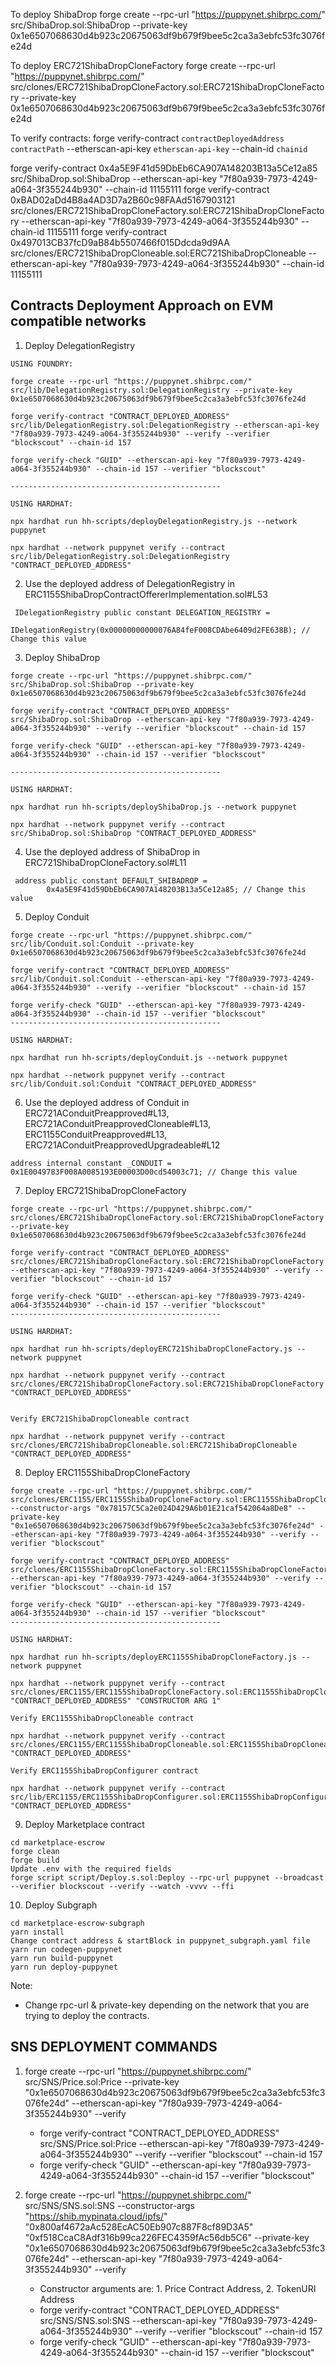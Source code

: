 To deploy ShibaDrop
forge create --rpc-url "https://puppynet.shibrpc.com/" src/ShibaDrop.sol:ShibaDrop --private-key 0x1e6507068630d4b923c20675063df9b679f9bee5c2ca3a3ebfc53fc3076fe24d

To deploy ERC721ShibaDropCloneFactory
forge create --rpc-url "https://puppynet.shibrpc.com/" src/clones/ERC721ShibaDropCloneFactory.sol:ERC721ShibaDropCloneFactory --private-key 0x1e6507068630d4b923c20675063df9b679f9bee5c2ca3a3ebfc53fc3076fe24d

To verify contracts:
forge verify-contract `contractDeployedAddress` `contractPath` --etherscan-api-key `etherscan-api-key` --chain-id `chainid`

forge verify-contract 0x4a5E9F41d59DbEb6CA907A148203B13a5Ce12a85 src/ShibaDrop.sol:ShibaDrop --etherscan-api-key "7f80a939-7973-4249-a064-3f355244b930" --chain-id 11155111
forge verify-contract 0xBAD02aDd4B8a4AD3D7a2B60c98FAAd5167903121 src/clones/ERC721ShibaDropCloneFactory.sol:ERC721ShibaDropCloneFactory --etherscan-api-key "7f80a939-7973-4249-a064-3f355244b930" --chain-id 11155111
forge verify-contract 0x497013CB37fcD9aB84b5507466f015Ddcda9d9AA src/clones/ERC721ShibaDropCloneable.sol:ERC721ShibaDropCloneable --etherscan-api-key "7f80a939-7973-4249-a064-3f355244b930" --chain-id 11155111

## Contracts Deployment Approach on EVM compatible networks

1. Deploy DelegationRegistry

```
USING FOUNDRY:

forge create --rpc-url "https://puppynet.shibrpc.com/" src/lib/DelegationRegistry.sol:DelegationRegistry --private-key 0x1e6507068630d4b923c20675063df9b679f9bee5c2ca3a3ebfc53fc3076fe24d

forge verify-contract "CONTRACT_DEPLOYED_ADDRESS" src/lib/DelegationRegistry.sol:DelegationRegistry --etherscan-api-key "7f80a939-7973-4249-a064-3f355244b930" --verify --verifier "blockscout" --chain-id 157

forge verify-check "GUID" --etherscan-api-key "7f80a939-7973-4249-a064-3f355244b930" --chain-id 157 --verifier "blockscout"

-----------------------------------------------

USING HARDHAT:

npx hardhat run hh-scripts/deployDelegationRegistry.js --network puppynet

npx hardhat --network puppynet verify --contract src/lib/DelegationRegistry.sol:DelegationRegistry "CONTRACT_DEPLOYED_ADDRESS"
```

2. Use the deployed address of DelegationRegistry in ERC1155ShibaDropContractOffererImplementation.sol#L53

```
 IDelegationRegistry public constant DELEGATION_REGISTRY =
        IDelegationRegistry(0x00000000000076A84feF008CDAbe6409d2FE638B); // Change this value
```

3. Deploy ShibaDrop

```
forge create --rpc-url "https://puppynet.shibrpc.com/" src/ShibaDrop.sol:ShibaDrop --private-key 0x1e6507068630d4b923c20675063df9b679f9bee5c2ca3a3ebfc53fc3076fe24d

forge verify-contract "CONTRACT_DEPLOYED_ADDRESS" src/ShibaDrop.sol:ShibaDrop --etherscan-api-key "7f80a939-7973-4249-a064-3f355244b930" --verify --verifier "blockscout" --chain-id 157

forge verify-check "GUID" --etherscan-api-key "7f80a939-7973-4249-a064-3f355244b930" --chain-id 157 --verifier "blockscout"

-----------------------------------------------

USING HARDHAT:

npx hardhat run hh-scripts/deployShibaDrop.js --network puppynet

npx hardhat --network puppynet verify --contract src/ShibaDrop.sol:ShibaDrop "CONTRACT_DEPLOYED_ADDRESS"
```

4. Use the deployed address of ShibaDrop in ERC721ShibaDropCloneFactory.sol#L11

```
 address public constant DEFAULT_SHIBADROP =
        0x4a5E9F41d59DbEb6CA907A148203B13a5Ce12a85; // Change this value
```

5. Deploy Conduit

```
forge create --rpc-url "https://puppynet.shibrpc.com/" src/lib/Conduit.sol:Conduit --private-key 0x1e6507068630d4b923c20675063df9b679f9bee5c2ca3a3ebfc53fc3076fe24d

forge verify-contract "CONTRACT_DEPLOYED_ADDRESS" src/lib/Conduit.sol:Conduit --etherscan-api-key "7f80a939-7973-4249-a064-3f355244b930" --verify --verifier "blockscout" --chain-id 157

forge verify-check "GUID" --etherscan-api-key "7f80a939-7973-4249-a064-3f355244b930" --chain-id 157 --verifier "blockscout"
-----------------------------------------------

USING HARDHAT:

npx hardhat run hh-scripts/deployConduit.js --network puppynet

npx hardhat --network puppynet verify --contract src/lib/Conduit.sol:Conduit "CONTRACT_DEPLOYED_ADDRESS"
```

6. Use the deployed address of Conduit in ERC721AConduitPreapproved#L13, ERC721AConduitPreapprovedCloneable#L13, ERC1155ConduitPreapproved#L13, ERC721AConduitPreapprovedUpgradeable#L12

```
address internal constant _CONDUIT = 0x1E0049783F008A0085193E00003D00cd54003c71; // Change this value
```

7. Deploy ERC721ShibaDropCloneFactory

```
forge create --rpc-url "https://puppynet.shibrpc.com/" src/clones/ERC721ShibaDropCloneFactory.sol:ERC721ShibaDropCloneFactory --private-key 0x1e6507068630d4b923c20675063df9b679f9bee5c2ca3a3ebfc53fc3076fe24d

forge verify-contract "CONTRACT_DEPLOYED_ADDRESS" src/clones/ERC721ShibaDropCloneFactory.sol:ERC721ShibaDropCloneFactory --etherscan-api-key "7f80a939-7973-4249-a064-3f355244b930" --verify --verifier "blockscout" --chain-id 157

forge verify-check "GUID" --etherscan-api-key "7f80a939-7973-4249-a064-3f355244b930" --chain-id 157 --verifier "blockscout"
-----------------------------------------------

USING HARDHAT:

npx hardhat run hh-scripts/deployERC721ShibaDropCloneFactory.js --network puppynet

npx hardhat --network puppynet verify --contract src/clones/ERC721ShibaDropCloneFactory.sol:ERC721ShibaDropCloneFactory "CONTRACT_DEPLOYED_ADDRESS"


Verify ERC721ShibaDropCloneable contract

npx hardhat --network puppynet verify --contract src/clones/ERC721ShibaDropCloneable.sol:ERC721ShibaDropCloneable "CONTRACT_DEPLOYED_ADDRESS"
```

8. Deploy ERC1155ShibaDropCloneFactory

```
forge create --rpc-url "https://puppynet.shibrpc.com/" src/clones/ERC1155/ERC1155ShibaDropCloneFactory.sol:ERC1155ShibaDropCloneFactory --constructor-args "0x78157C5Ca2e024D429A6b01E21caf542064a8De8" --private-key "0x1e6507068630d4b923c20675063df9b679f9bee5c2ca3a3ebfc53fc3076fe24d" --etherscan-api-key "7f80a939-7973-4249-a064-3f355244b930" --verify --verifier "blockscout"

forge verify-contract "CONTRACT_DEPLOYED_ADDRESS" src/clones/ERC1155ShibaDropCloneFactory.sol:ERC1155ShibaDropCloneFactory --etherscan-api-key "7f80a939-7973-4249-a064-3f355244b930" --verify --verifier "blockscout" --chain-id 157

forge verify-check "GUID" --etherscan-api-key "7f80a939-7973-4249-a064-3f355244b930" --chain-id 157 --verifier "blockscout"
-----------------------------------------------

USING HARDHAT:

npx hardhat run hh-scripts/deployERC1155ShibaDropCloneFactory.js --network puppynet

npx hardhat --network puppynet verify --contract src/clones/ERC1155/ERC1155ShibaDropCloneFactory.sol:ERC1155ShibaDropCloneFactory "CONTRACT_DEPLOYED_ADDRESS" "CONSTRUCTOR ARG 1"

Verify ERC1155ShibaDropCloneable contract

npx hardhat --network puppynet verify --contract src/clones/ERC1155/ERC1155ShibaDropCloneable.sol:ERC1155ShibaDropCloneable "CONTRACT_DEPLOYED_ADDRESS"

Verify ERC1155ShibaDropConfigurer contract

npx hardhat --network puppynet verify --contract src/lib/ERC1155/ERC1155ShibaDropConfigurer.sol:ERC1155ShibaDropConfigurer "CONTRACT_DEPLOYED_ADDRESS"
```

9. Deploy Marketplace contract

```
cd marketplace-escrow
forge clean
forge build
Update .env with the required fields
forge script script/Deploy.s.sol:Deploy --rpc-url puppynet --broadcast --verifier blockscout --verify --watch -vvvv --ffi
```

10. Deploy Subgraph

```
cd marketplace-escrow-subgraph
yarn install
Change contract address & startBlock in puppynet_subgraph.yaml file
yarn run codegen-puppynet
yarn run build-puppynet
yarn run deploy-puppynet
```

Note:

- Change rpc-url & private-key depending on the network that you are trying to deploy the contracts.

## SNS DEPLOYMENT COMMANDS

1. forge create --rpc-url "https://puppynet.shibrpc.com/" src/SNS/Price.sol:Price --private-key "0x1e6507068630d4b923c20675063df9b679f9bee5c2ca3a3ebfc53fc3076fe24d" --etherscan-api-key "7f80a939-7973-4249-a064-3f355244b930" --verify

   - forge verify-contract "CONTRACT_DEPLOYED_ADDRESS" src/SNS/Price.sol:Price --etherscan-api-key "7f80a939-7973-4249-a064-3f355244b930" --verify --verifier "blockscout" --chain-id 157
   - forge verify-check "GUID" --etherscan-api-key "7f80a939-7973-4249-a064-3f355244b930" --chain-id 157 --verifier "blockscout"

2. forge create --rpc-url "https://puppynet.shibrpc.com/" src/SNS/SNS.sol:SNS --constructor-args "https://shib.mypinata.cloud/ipfs/" "0x800af4672aAc528EcAC50Eb907c887F8cf89D3A5" "0xf518CcaC8Adf316b99ca226FEC4359fAc56db5C6" --private-key "0x1e6507068630d4b923c20675063df9b679f9bee5c2ca3a3ebfc53fc3076fe24d" --etherscan-api-key "7f80a939-7973-4249-a064-3f355244b930" --verify

   - Constructor arguments are: 1. Price Contract Address, 2. TokenURI Address
   - forge verify-contract "CONTRACT_DEPLOYED_ADDRESS" src/SNS/SNS.sol:SNS --etherscan-api-key "7f80a939-7973-4249-a064-3f355244b930" --verify --verifier "blockscout" --chain-id 157
   - forge verify-check "GUID" --etherscan-api-key "7f80a939-7973-4249-a064-3f355244b930" --chain-id 157 --verifier "blockscout"
